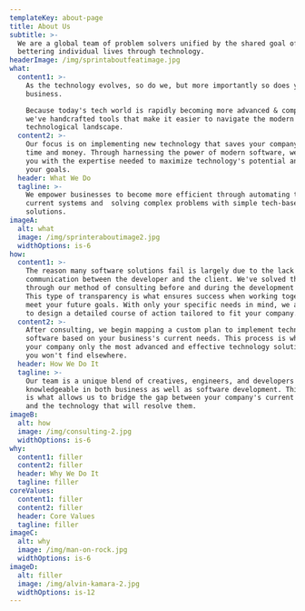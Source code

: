 ```yaml
---
templateKey: about-page
title: About Us
subtitle: >-
  We are a global team of problem solvers unified by the shared goal of
  bettering individual lives through technology.
headerImage: /img/sprintaboutfeatimage.jpg
what:
  content1: >-
    As the technology evolves, so do we, but more importantly so does your
    business. 

    Because today's tech world is rapidly becoming more advanced & complex,
    we've handcrafted tools that make it easier to navigate the modern
    technological landscape.
  content2: >-
    Our focus is on implementing new technology that saves your company both
    time and money. Through harnessing the power of modern software, we provide
    you with the expertise needed to maximize technology's potential and meet
    your goals.
  header: What We Do
  tagline: >-
    We empower businesses to become more efficient through automating their
    current systems and  solving complex problems with simple tech-based
    solutions. 
imageA:
  alt: what
  image: /img/sprinteraboutimage2.jpg
  widthOptions: is-6
how:
  content1: >-
    The reason many software solutions fail is largely due to the lack of
    communication between the developer and the client. We've solved this issue
    through our method of consulting before and during the development process.
    This type of transparency is what ensures success when working together to
    meet your future goals. With only your specific needs in mind, we are able
    to design a detailed course of action tailored to fit your company.
  content2: >-
    After consulting, we begin mapping a custom plan to implement technology and
    software based on your business's current needs. This process is what offers
    your company only the most advanced and effective technology solutions that
    you won't find elsewhere. 
  header: How We Do It
  tagline: >-
    Our team is a unique blend of creatives, engineers, and developers who are
    knowledgeable in both business as well as software development. This hybrid
    is what allows us to bridge the gap between your company's current struggles
    and the technology that will resolve them. 
imageB:
  alt: how
  image: /img/consulting-2.jpg
  widthOptions: is-6
why:
  content1: filler
  content2: filler
  header: Why We Do It
  tagline: filler
coreValues:
  content1: filler
  content2: filler
  header: Core Values
  tagline: filler
imageC:
  alt: why
  image: /img/man-on-rock.jpg
  widthOptions: is-6
imageD:
  alt: filler
  image: /img/alvin-kamara-2.jpg
  widthOptions: is-12
---
```


